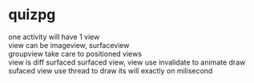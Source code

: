 # quizpg

one activity will have 1 view  
view can be imageview, surfaceview  
groupview take care to positioned views  
view is diff surfaced surfaced view,
  view use invalidate to animate draw  
  sufaced view use thread to draw its will exactly on milisecond  


